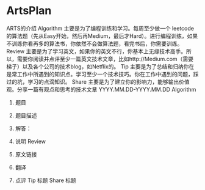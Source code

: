 # ArtsPlan
ARTS的介绍
Algorithm
主要是为了编程训练和学习。每周至少做一个 leetcode 的算法题（先从Easy开始，然后再Medium，最后才Hard）。进行编程训练，如果不训练你看再多的算法书，你依然不会做算法题，看完书后，你需要训练。
Review
主要是为了学习英文，如果你的英文不行，你基本上无缘技术高手。所以，需要你阅读并点评至少一篇英文技术文章，比如http://Medium.com（需要梯子）以及各个公司的技术blog，如Netflix的。
Tip
主要是为了总结和归纳你在是常工作中所遇到的知识点。学习至少一个技术技巧。你在工作中遇到的问题，踩过的坑，学习的点滴知识。
Share
主要是为了建立你的影响力，能够输出价值观。分享一篇有观点和思考的技术文章
YYYY.MM.DD-YYYY.MM.DD
Algorithm
1. 题目

2. 题目描述

3. 解答：
4. 说明
Review
1. 原文链接
2. 翻译
3. 点评
Tip
标题
Share
标题
